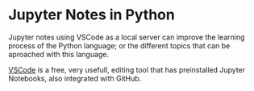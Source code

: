 # Jupyter Notes in Python

Jupyter notes using VSCode as a local server can improve the learning process of the Python language; or the different topics that can be aproached with this language. 

[VSCode](https://code.visualstudio.com/) is a free, very usefull, editing tool that has preinstalled Jupyter Notebooks, also integrated with GitHub.




